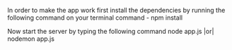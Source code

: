 In order to make the app work first install the dependencies by running the following command on your terminal
command - npm install

Now start the server by typing the following command
node app.js |or| nodemon app.js
